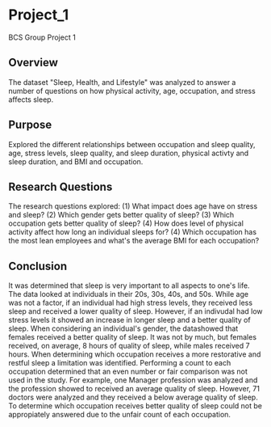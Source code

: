 # Project_1
BCS Group Project 1
## Overview
The dataset "Sleep, Health, and Lifestyle" was analyzed to answer a number of questions on how physical activity, age, occupation, and stress affects sleep.
## Purpose
Explored the different relationships between occupation and sleep quality, age, stress levels, sleep quality, and sleep duration, physical activty and sleep duration, and BMI and occupation.
## Research Questions
The research questions explored:
    (1) What impact does age have on stress and sleep?
    (2) Which gender gets better quality of sleep?
    (3) Which occupation gets better quality of sleep?
    (4) How does level of physical activity affect how long an individual sleeps for?
    (4) Which occupation has the most lean employees and what's the average BMI for each occupation?

## Conclusion
It was determined that sleep is very important to all aspects to one's life. The data looked at individuals in their 20s, 30s, 40s, and 50s. While age was not a factor, if an individual had high stress levels, they received less sleep and received a lower quality of sleep. However, if an indivudal had low stress levels it showed an increase in longer sleep and a better quality of sleep. When considering an individual's gender, the datashowed that females received a better quality of sleep. It was not by much, but females received, on average, 8 hours of quality of sleep, while males received 7 hours. When determining which occupation receives a more restorative and restful sleep a limitation was identified. Performing a count to each occupation determined that an even number or fair comparison was not used in the study. For example, one Manager profession was analyzed and the profession showed to received an average quality of sleep. However, 71 doctors were analyzed and they received a below average quality of sleep. To determine which occupation receives better quality of sleep could not be appropiately answered due to the unfair count of each occupation. 
